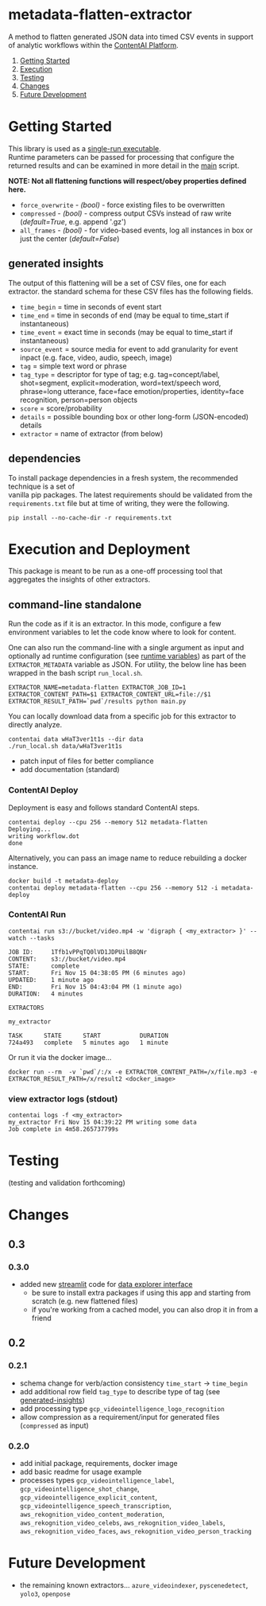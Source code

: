 # metadata-flatten-extractor

A method to flatten generated JSON data into timed CSV events in support of analytic 
workflows within the [ContentAI Platform](https://www.contentai.io).

1. [Getting Started](#getting-started)
2. [Execution](#execution-and-deployment)
3. [Testing](#testing)
4. [Changes](#changes)
4. [Future Development](#future-development)

# Getting Started

This library is used as a [single-run executable](#contentai-standalone).  
Runtime parameters can be passed
for processing that configure the returned results and can be examined in more detail 
in the [main](main.py) script.  

**NOTE: Not all flattening functions will respect/obey properties defined here.**

* `force_overwrite` - *(bool)* - force existing files to be overwritten
* `compressed` - *(bool)* - compress output CSVs instead of raw write (*default=True*, e.g. append '.gz')
* `all_frames` - *(bool)* - for video-based events, log all instances in box or just the center (*default=False*)

## generated insights

The output of this flattening will be a set of CSV files, one for each extractor.  the standard
schema for these CSV files has the following fields.

* `time_begin` = time in seconds of event start
* `time_end` = time in seconds of end (may be equal to time_start if instantaneous)
* `time_event` = exact time in seconds (may be equal to time_start if instantaneous)
* `source_event` =  source media for event to add granularity for event inpact (e.g. face, video, audio, speech, image)
* `tag` = simple text word or phrase
* `tag_type` = descriptor for type of tag; e.g. tag=concept/label, shot=segment, explicit=moderation, word=text/speech word, phrase=long utterance, face=face emotion/properties, identity=face recognition, person=person objects
* `score` = score/probability
* `details` = possible bounding box or other long-form (JSON-encoded) details
* `extractor` = name of extractor (from below)

## dependencies

To install package dependencies in a fresh system, the recommended technique is a set of  
vanilla pip packages.  The latest requirements should be validated from the `requirements.txt` file
but at time of writing, they were the following.

```shell 
pip install --no-cache-dir -r requirements.txt 
```

# Execution and Deployment
This package is meant to be run as a one-off processing tool that aggregates the insights of other extractors.

## command-line standalone

Run the code as if it is an extractor.  In this mode, configure a few environment variables
to let the code know where to look for content.

One can also run the command-line with a single argument as input and optionally ad runtime
configuration (see [runtime variables](#getting-started)) as part 
of the `EXTRACTOR_METADATA` variable as JSON.   For utility, the below line has been wrapped
in the bash script `run_local.sh`.

```shell
EXTRACTOR_NAME=metadata-flatten EXTRACTOR_JOB_ID=1 EXTRACTOR_CONTENT_PATH=$1 EXTRACTOR_CONTENT_URL=file://$1 EXTRACTOR_RESULT_PATH=`pwd`/results python main.py
```

You can locally download data from a specific job for this extractor to directly analyze.

```shell
contentai data wHaT3ver1t1s --dir data
./run_local.sh data/wHaT3ver1t1s
```


- patch input of files for better compliance
- add documentation (standard)


### ContentAI Deploy 

Deployment is easy and follows standard ContentAI steps.

```shell
contentai deploy --cpu 256 --memory 512 metadata-flatten
Deploying...
writing workflow.dot
done
```

Alternatively, you can pass an image name to reduce rebuilding a docker instance.

```shell
docker build -t metadata-deploy
contentai deploy metadata-flatten --cpu 256 --memory 512 -i metadata-deploy
```

### ContentAI Run


```shell
contentai run s3://bucket/video.mp4 -w 'digraph { <my_extractor> }' --watch --tasks

JOB ID:     1Tfb1vPPqTQ0lVD1JDPUilB8QNr
CONTENT:    s3://bucket/video.mp4
STATE:      complete
START:      Fri Nov 15 04:38:05 PM (6 minutes ago)
UPDATED:    1 minute ago
END:        Fri Nov 15 04:43:04 PM (1 minute ago)
DURATION:   4 minutes 

EXTRACTORS

my_extractor

TASK      STATE      START           DURATION
724a493   complete   5 minutes ago   1 minute 
```


Or run it via the docker image...
```
docker run --rm  -v `pwd`/:/x -e EXTRACTOR_CONTENT_PATH=/x/file.mp3 -e EXTRACTOR_RESULT_PATH=/x/result2 <docker_image>
```

### view extractor logs (stdout)

```shell
contentai logs -f <my_extractor>
my_extractor Fri Nov 15 04:39:22 PM writing some data
Job complete in 4m58.265737799s
```

# Testing

(testing and validation forthcoming)

# Changes

## 0.3

### 0.3.0
* added new [streamlit](https://www.streamlit.io/) code for [data explorer interface](app)
  * be sure to install extra packages if using this app and starting from scratch (e.g. new flattened files)
  * if you're working from a cached model, you can also drop it in from a friend


## 0.2

### 0.2.1
* schema change for verb/action consistency `time_start` -> `time_begin`
* add additional row field `tag_type` to describe type of tag (see [generated-insights](#generated-insights))
* add processing type `gcp_videointelligence_logo_recognition`
* allow compression as a requirement/input for generated files (`compressed` as input)


### 0.2.0
* add initial package, requirements, docker image
* add basic readme for usage example
* processes types `gcp_videointelligence_label`, `gcp_videointelligence_shot_change`, `gcp_videointelligence_explicit_content`, `gcp_videointelligence_speech_transcription`, `aws_rekognition_video_content_moderation`, `aws_rekognition_video_celebs`, `aws_rekognition_video_labels`, `aws_rekognition_video_faces`, `aws_rekognition_video_person_tracking`


# Future Development

* the remaining known extractors... `azure_videoindexer`, `pyscenedetect`, `yolo3`, `openpose`
